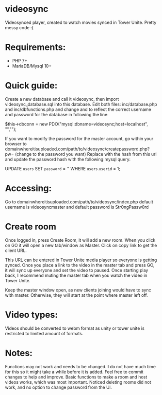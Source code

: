 # videosync
Videosynced player, created to watch movies synced in Tower Unite.
Pretty messy code :(

# Requirements:
- PHP 7+
- MariaDB/Mysql 10+

# Quick guide:
Create a new database and call it videosync, then import videosync_database.sql into this database.
Edit both files: inc/database.php and inc/dbfunctions.php and change <USERNAME> and <PASSWORD> to reflect the correct username and password for the database in following the line:

$this->dbconn = new PDO("mysql:dbname=videosync;host=localhost", "<USERNAME>","<PASSWORD>");
  
If you want to modify the password for the master account, go within your browser to domainwhereitisuploaded.com/path/to/videosync/createpassword.php?pw=<YOURNEWPASSWORD> (change <YOURNEWPASSWORD> to the password you want) Replace <HASH> with the hash from this url and update the password hash with the following mysql query: 

UPDATE `users` SET `password` = '<HASH>' WHERE `users`.`userid` = 1;

# Accessing:

Go to domainwhereitisuploaded.com/path/to/videosync/index.php default username is videosyncmaster and default password is Str0ngPassw0rd

# Create room

Once logged in, press Create Room, it will add a new room. When you click on GO it will open a new tab/window as Master. Click on copy link to get the client URL.

This URL can be entered in Tower Unite media player so everyone is getting synced. Once you place a link to the video in the master tab and press GO, it will sync up everyone and set the video to paused. Once starting play back, I recommend muting the master tab when you watch the video in Tower Unite.

Keep the master window open, as new clients joining would have to sync with master. Otherwise, they will start at the point where master left off.

# Video types:

Videos should be converted to webm format as unity or tower unite is restricted to limited amount of formats.

# Notes:
Functions may not work and needs to be changed. I do not have much time for this so it might take a while before it is added. Feel free to commit changes to help and improve.
Basic functions to make a room and host videos works, which was most important. Noticed deleting rooms did not work, and no option to change password from the UI.
